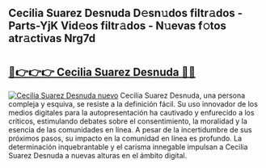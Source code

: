 ## Cecilia Suarez Desnuda D𝚎sn𝚞dos filtr𝚊dos - Parts-YjK Vid𝚎os filtr𝚊dos - N𝚞evas f𝚘tos atr𝚊ctivas Nrg7d

# <h2><a href="http://mb7v7rn.tromn.icu/?c=Cecilia+Suarez+Desnuda">🔗👉👉👉 Cecilia Suarez Desnuda 🔗🔗</a></h2>

[![Cecilia Suarez Desnuda nuevo](https://i.imgur.com/pEAQMta.gif)](http://mb7v7rn.tromn.icu/?c=Cecilia+Suarez+Desnuda)
Cecilia Suarez Desnuda, una persona compleja y esquiva, se resiste a la definición fácil. Su uso innovador de los medios digitales para la autopresentación ha cautivado y enfurecido a los críticos, estimulando debates sobre el consentimiento, la moralidad y la esencia de las comunidades en línea. A pesar de la incertidumbre de sus próximos pasos, su impacto en la comunidad en línea es profundo. La determinación inquebrantable y el carisma innegable impulsan a Cecilia Suarez Desnuda a nuevas alturas en el ámbito digital.
